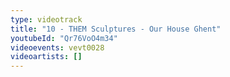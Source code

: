 ```yaml
---
type: videotrack
title: "10 - THEM Sculptures - Our House Ghent"
youtubeId: "Qr76VoO4m34"
videoevents: vevt0028
videoartists: []
---
```

